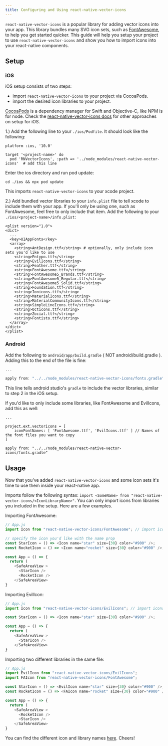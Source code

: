 ```yaml
---
title: Configuring and Using react-native-vector-icons
---
```


`react-native-vector-icons` is a popular library for adding vector icons into your app. This library bundles many SVG icon sets, such as [FontAwesome](https://fontawesome.com/), to help you get started quicker. This guide will help you setup your project to use `react-native-vector-icons` and show you how to import icons into your react-native components.

## Setup

### iOS

iOS setup consists of two steps:

- import `react-native-vector-icons` to your project via CocoaPods.
- import the desired icon libraries to your project.

[CocoaPods](/guides/Using%20CocoaPods.md) is a dependency manager for Swift and Objective-C, like NPM is for node. Check the [react-native-vector-icons docs](https://github.com/oblador/react-native-vector-icons#installation) for other approaches on setup for iOS.

1.) Add the following line to your `./ios/Podfile`. It should look like the following:

```Pod
platform :ios, '10.0'

target '<project-name>' do
  pod 'RNVectorIcons', :path => '../node_modules/react-native-vector-icons'  # add this line
```

Enter the ios directory and run pod update:

`cd ./ios && npx pod update`

This imports `react-native-vector-icons` to your xcode project.

2.) Add bundled vector libraries to your `info.plist` file to tell xcode to include them with your app. If you'll only be using one, such as FontAwesome, feel free to only include that item. Add the following to your `./ios/<project-name>/info.plist`:

```plist
<plist version="1.0">
<dict>
  ...
  <key>UIAppFonts</key>
  <array>
    <string>AntDesign.ttf</string> # optionally, only include icon sets you'd like to use
    <string>Entypo.ttf</string>
    <string>EvilIcons.ttf</string>
    <string>Feather.ttf</string>
    <string>FontAwesome.ttf</string>
    <string>FontAwesome5_Brands.ttf</string>
    <string>FontAwesome5_Regular.ttf</string>
    <string>FontAwesome5_Solid.ttf</string>
    <string>Foundation.ttf</string>
    <string>Ionicons.ttf</string>
    <string>MaterialIcons.ttf</string>
    <string>MaterialCommunityIcons.ttf</string>
    <string>SimpleLineIcons.ttf</string>
    <string>Octicons.ttf</string>
    <string>Zocial.ttf</string>
    <string>Fontisto.ttf</string>
  </array>
</dict>
</plist>
```

### Android

Add the following to `android/app/build.gradle` ( NOT android/build.gradle ). Adding this to the end of the file is fine:

```gradle
...

apply from: "../../node_modules/react-native-vector-icons/fonts.gradle"
```

This line tells android studio's `gradle` to include the vector libraries, similar to step 2 in the iOS setup.

If you'd like to only include some libraries, like FontAwesome and EvilIcons, add this as well:

```
...

project.ext.vectoricons = [
    iconFontNames: [ 'FontAwesome.ttf', 'EvilIcons.ttf' ] // Names of the font files you want to copy
]

apply from: "../../node_modules/react-native-vector-icons/fonts.gradle"
```

## Usage

Now that you’ve added `react-native-vector-icons` and some icon sets it's time to use them inside your react-native app.

Imports follow the following syntax: `import <SomeName> from "react-native-vector-icons/<IconLibraryName>"`. You can only import icons from libraries you included in the setup. Here are a few examples.

Importing FontAwesome:

```js
// App.js
import Icon from "react-native-vector-icons/FontAwesome"; // import icons from the FontAwesome library

// specify the icon you'd like with the name prop
const StarIcon = () => <Icon name="star" size={30} color="#900" />;
const RocketIcon = () => <Icon name="rocket" size={30} color="#900" />;

const App = () => {
  return (
    <SafeAreaView >
      <StarIcon />
      <RocketIcon />
    </SafeAreaView>
}
```

Importing EvilIcon:

```js
// App.js
import Icon from "react-native-vector-icons/EvilIcons"; // import icons from the EvilIcons library

const StarIcon = () => <Icon name="star" size={30} color="#900" />;

const App = () => {
  return (
    <SafeAreaView >
      <StarIcon />
    </SafeAreaView>
}
```

Importing two different libraries in the same file:

```js
// App.js
import EvilIcon from "react-native-vector-icons/EvilIcons";
import FAIcon from "react-native-vector-icons/FontAwesome";

const StarIcon = () => <EvilIcon name="star" size={30} color="#900" />;
const RocketIcon = () => <FAIcon name="rocket" size={30} color="#900" />;

const App = () => {
  return (
    <SafeAreaView >
      <RocketIcon />
      <StarIcon />
    </SafeAreaView>
}
```

You can find the different icon and library names [here](https://github.com/oblador/react-native-vector-icons/tree/master/glyphmaps). Cheers!
